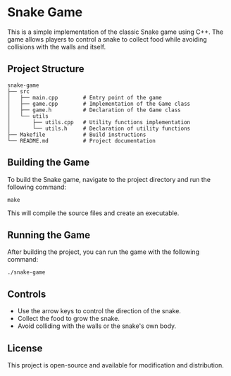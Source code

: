 # Snake Game

This is a simple implementation of the classic Snake game using C++. The game allows players to control a snake to collect food while avoiding collisions with the walls and itself.

## Project Structure

```
snake-game
├── src
│   ├── main.cpp        # Entry point of the game
│   ├── game.cpp        # Implementation of the Game class
│   ├── game.h          # Declaration of the Game class
│   └── utils
│       ├── utils.cpp   # Utility functions implementation
│       └── utils.h     # Declaration of utility functions
├── Makefile            # Build instructions
└── README.md           # Project documentation
```

## Building the Game

To build the Snake game, navigate to the project directory and run the following command:

```
make
```

This will compile the source files and create an executable.

## Running the Game

After building the project, you can run the game with the following command:

```
./snake-game
```

## Controls

- Use the arrow keys to control the direction of the snake.
- Collect the food to grow the snake.
- Avoid colliding with the walls or the snake's own body.

## License

This project is open-source and available for modification and distribution.